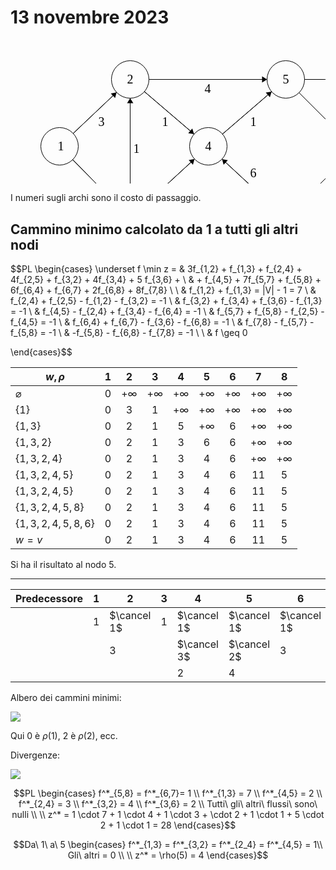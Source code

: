 # 13 novembre 2023

<?xml version="1.0" standalone="no"?>
<!DOCTYPE svg PUBLIC "-//W3C//DTD SVG 1.1//EN" "https://www.w3.org/Graphics/SVG/1.1/DTD/svg11.dtd">

<svg width="700" height="320" version="1.1" xmlns="http://www.w3.org/2000/svg">
	<ellipse stroke="black" stroke-width="1" fill="none" cx="78.5" cy="170.5" rx="30" ry="30"/>
	<text x="75.5" y="176.5" font-family="Times New Roman" font-size="20">1</text>
	<ellipse stroke="black" stroke-width="1" fill="none" cx="191.5" cy="63.5" rx="30" ry="30"/>
	<text x="186.5" y="69.5" font-family="Times New Roman" font-size="20">2</text>
	<ellipse stroke="black" stroke-width="1" fill="none" cx="191.5" cy="285.5" rx="30" ry="30"/>
	<text x="186.5" y="291.5" font-family="Times New Roman" font-size="20">3</text>
	<ellipse stroke="black" stroke-width="1" fill="none" cx="316.5" cy="170.5" rx="30" ry="30"/>
	<text x="311.5" y="176.5" font-family="Times New Roman" font-size="20">4</text>
	<ellipse stroke="black" stroke-width="1" fill="none" cx="440.5" cy="63.5" rx="30" ry="30"/>
	<text x="435.5" y="69.5" font-family="Times New Roman" font-size="20">5</text>
	<ellipse stroke="black" stroke-width="1" fill="none" cx="440.5" cy="285.5" rx="30" ry="30"/>
	<text x="435.5" y="291.5" font-family="Times New Roman" font-size="20">6</text>
	<ellipse stroke="black" stroke-width="1" fill="none" cx="662.5" cy="63.5" rx="30" ry="30"/>
	<text x="657.5" y="69.5" font-family="Times New Roman" font-size="20">7</text>
	<ellipse stroke="black" stroke-width="1" fill="none" cx="662.5" cy="285.5" rx="30" ry="30"/>
	<text x="657.5" y="291.5" font-family="Times New Roman" font-size="20">7</text>
	<polygon stroke="black" stroke-width="1" points="100.284,149.873 169.716,84.127"/>
	<polygon fill="black" stroke-width="1" points="169.716,84.127 160.47,85.997 167.345,93.258"/>
	<text x="140.5" y="137.5" font-family="Times New Roman" font-size="20">3</text>
	<polygon stroke="black" stroke-width="1" points="99.526,191.898 170.474,264.102"/>
	<polygon fill="black" stroke-width="1" points="170.474,264.102 168.433,254.891 161.3,261.9"/>
	<text x="123.5" y="248.5" font-family="Times New Roman" font-size="20">1</text>
	<polygon stroke="black" stroke-width="1" points="213.578,265.188 294.422,190.812"/>
	<polygon fill="black" stroke-width="1" points="294.422,190.812 285.149,192.548 291.92,199.908"/>
	<text x="259.5" y="248.5" font-family="Times New Roman" font-size="20">4</text>
	<polygon stroke="black" stroke-width="1" points="214.291,83.009 293.709,150.991"/>
	<polygon fill="black" stroke-width="1" points="293.709,150.991 290.883,141.991 284.38,149.587"/>
	<text x="242.5" y="137.5" font-family="Times New Roman" font-size="20">1</text>
	<polygon stroke="black" stroke-width="1" points="191.5,255.5 191.5,93.5"/>
	<polygon fill="black" stroke-width="1" points="191.5,93.5 186.5,101.5 196.5,101.5"/>
	<text x="196.5" y="180.5" font-family="Times New Roman" font-size="20">1</text>
	<polygon stroke="black" stroke-width="1" points="221.5,63.5 410.5,63.5"/>
	<polygon fill="black" stroke-width="1" points="410.5,63.5 402.5,58.5 402.5,68.5"/>
	<text x="310.5" y="84.5" font-family="Times New Roman" font-size="20">4</text>
	<polygon stroke="black" stroke-width="1" points="221.5,285.5 410.5,285.5"/>
	<polygon fill="black" stroke-width="1" points="410.5,285.5 402.5,280.5 402.5,290.5"/>
	<text x="311.5" y="306.5" font-family="Times New Roman" font-size="20">5</text>
	<polygon stroke="black" stroke-width="1" points="339.213,150.901 417.787,83.099"/>
	<polygon fill="black" stroke-width="1" points="417.787,83.099 408.464,84.54 414.997,92.111"/>
	<text x="383.5" y="137.5" font-family="Times New Roman" font-size="20">1</text>
	<polygon stroke="black" stroke-width="1" points="470.5,63.5 632.5,63.5"/>
	<polygon fill="black" stroke-width="1" points="632.5,63.5 624.5,58.5 624.5,68.5"/>
	<text x="546.5" y="84.5" font-family="Times New Roman" font-size="20">7</text>
	<polygon stroke="black" stroke-width="1" points="662.5,93.5 662.5,255.5"/>
	<polygon fill="black" stroke-width="1" points="662.5,255.5 667.5,247.5 657.5,247.5"/>
	<text x="646.5" y="180.5" font-family="Times New Roman" font-size="20">8</text>
	<polygon stroke="black" stroke-width="1" points="470.5,285.5 632.5,285.5"/>
	<polygon fill="black" stroke-width="1" points="632.5,285.5 624.5,280.5 624.5,290.5"/>
	<text x="546.5" y="306.5" font-family="Times New Roman" font-size="20">2</text>
	<polygon stroke="black" stroke-width="1" points="461.713,264.287 641.287,84.713"/>
	<polygon fill="black" stroke-width="1" points="641.287,84.713 632.094,86.835 639.165,93.906"/>
	<text x="539.5" y="165.5" font-family="Times New Roman" font-size="20">1</text>
	<polygon stroke="black" stroke-width="1" points="461.713,84.713 641.287,264.287"/>
	<polygon fill="black" stroke-width="1" points="641.287,264.287 639.165,255.094 632.094,262.165"/>
	<text x="539.5" y="195.5" font-family="Times New Roman" font-size="20">1</text>
	<polygon stroke="black" stroke-width="1" points="418.504,265.1 338.496,190.9"/>
	<polygon fill="black" stroke-width="1" points="338.496,190.9 340.962,200.006 347.762,192.674"/>
	<text x="383.5" y="219.5" font-family="Times New Roman" font-size="20">6</text>
</svg>

I numeri sugli archi sono il costo di passaggio.


## Cammino minimo calcolato da $1$ a tutti gli altri nodi

$$PL \begin{cases}
\underset f \min z = & 3f_{1,2} + f_{1,3} + f_{2,4} + 4f_{2,5} + f_{3,2} + 4f_{3,4} + 5 f_{3,6} + \\ & + f_{4,5} + 7f_{5,7} + f_{5,8} + 6f_{6,4} + f_{6,7} + 2f_{6,8} + 8f_{7,8} \\
\\
& f_{1,2} + f_{1,3} = |V| - 1 = 7 \\
& f_{2,4} + f_{2,5} - f_{1,2} - f_{3,2} = -1 \\
& f_{3,2} + f_{3,4} + f_{3,6} - f_{1,3} = -1 \\
& f_{4,5} - f_{2,4} + f_{3,4} - f_{6,4} = -1 \\
& f_{5,7} + f_{5,8} - f_{2,5} - f_{4,5} = -1 \\
& f_{6,4} + f_{6,7} - f_{3,6} - f_{6,8} = -1 \\
& f_{7,8} - f_{5,7} - f_{5,8} = -1 \\
& -f_{5,8} - f_{6,8} - f_{7,8} = -1 \\
\\
& f \geq 0

\end{cases}$$

| $w,\rho$            | $1$ |    $2$    |    $3$    |    $4$    |    $5$    |    $6$    |    $7$    |    $8$    |
| ------------------- |:---:|:---------:|:---------:|:---------:|:---------:|:---------:|:---------:|:---------:|
| $\varnothing$       | $0$ | $+\infty$ | $+\infty$ | $+\infty$ | $+\infty$ | $+\infty$ | $+\infty$ | $+\infty$ |
| $\{1\}$             | $0$ |    $3$    |    $1$    | $+\infty$ | $+\infty$ | $+\infty$ | $+\infty$ | $+\infty$ |
| $\{1,3\}$           | $0$ |    $2$    |    $1$    |    $5$    | $+\infty$ |    $6$    | $+\infty$ | $+\infty$ |
| $\{1,3,2\}$         | $0$ |    $2$    |    $1$    |    $3$    |    $6$    |    $6$    | $+\infty$ | $+\infty$ |
| $\{1,3,2,4\}$       | $0$ |    $2$    |    $1$    |    $3$    |    $4$    |    $6$    | $+\infty$ | $+\infty$ |
| $\{1,3,2,4,5\}$     | $0$ |    $2$    |    $1$    |    $3$    |    $4$    |    $6$    |   $11$    |    $5$    |
| $\{1,3,2,4,5\}$     | $0$ |    $2$    |    $1$    |    $3$    |    $4$    |    $6$    |   $11$    |    $5$    |
| $\{1,3,2,4,5,8\}$   | $0$ |    $2$    |    $1$    |    $3$    |    $4$    |    $6$    |   $11$    |    $5$    |
| $\{1,3,2,4,5,8,6\}$ | $0$ |    $2$    |    $1$    |    $3$    |    $4$    |    $6$    |   $11$    |    $5$    |
| $w=v$               | $0$ |    $2$    |    $1$    |    $3$    |    $4$    |    $6$    |   $11$    |    $5$    |

Si ha il risultato al nodo 5.

---

| Predecessore | $1$ | $2$         | $3$ | $4$         | $5$         | $6$         | $7$         | $8$         |
| ------------ | --- | ----------- | --- | ----------- | ----------- | ----------- | ----------- | ----------- |
|              | $1$ | $\cancel 1$ | $1$ | $\cancel 1$ | $\cancel 1$ | $\cancel 1$ | $\cancel1$  | $\cancel 1$ |
|              |     | $3$         |     | $\cancel 3$ | $\cancel 2$ | $3$         | $\cancel 5$ | $5$         |
|              |     |             |     | $2$         | $4$         |             | $6$         |             |

Albero dei cammini minimi:

![](albero-dei-cammini-minimi.png)

Qui $0$ è $\rho(1)$, $2$ è $\rho(2)$, ecc.

Divergenze:

![](divergenze.png)

$$PL \begin{cases}
f^*_{5,8} = f^*_{6,7}= 1 \\
f^*_{1,3} = 7 \\
f^*_{4,5} = 2 \\
f^*_{2,4} = 3 \\
f^*_{3,2} = 4 \\
f^*_{3,6} = 2 \\
Tutti\ gli\ altri\ flussi\ sono\ nulli \\
\\
z^* = 1 \cdot 7 + 1 \cdot 4 + 1 \cdot 3 + \cdot 2 + 1 \cdot 1 + 5 \cdot 2 + 1 \cdot 1 = 28
\end{cases}$$

$$Da\ 1\ a\ 5 \begin{cases}
f^*_{1,3} = f^*_{3,2} = f^*_{2_4} = f^*_{4,5} = 1\\
Gli\ altri = 0 \\
\\
z^* = \rho(5) = 4
\end{cases}$$